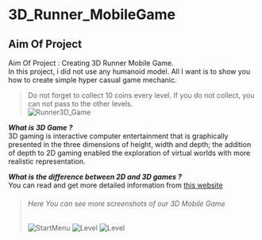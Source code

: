 # 3D_Runner_MobileGame
## Aim Of Project

Aim Of Project : Creating 3D Runner Mobile Game.
<br/>In this project, i did not use any humanoid model. All I want is to show you how to create simple hyper casual game mechanic.
>Do not forget to collect 10 coins every level. If you do not collect, you can not pass to the other levels.
<br/>![Runner3D_Game](https://github.com/kaanoztekin99/Runner3D_Game/blob/main/Assets/ScreenShotsOfGame/game.gif?raw=true)

***What is 3D Game ?***
<br/>3D gaming is interactive computer entertainment that is graphically presented in the three dimensions of height, width and depth; the addition of depth to 2D gaming enabled the exploration of virtual worlds with more realistic representation.

***What is the difference between 2D and 3D games ?***
<br/>You can read and get more detailed information from [this website](https://unity.com/how-to/difference-between-2D-and-3D-games)

>###### Here You can see more screenshots of our 3D Mobile Game
>![StartMenu](https://github.com/kaanoztekin99/Runner3D_Game/blob/main/Assets/ScreenShotsOfGame/start_game_menu.png?raw=true)
>![Level](https://github.com/kaanoztekin99/Runner3D_Game/blob/main/Assets/ScreenShotsOfGame/level1_ss.png?raw=true)
>![Level](https://github.com/kaanoztekin99/Runner3D_Game/blob/main/Assets/ScreenShotsOfGame/level2_ss.png?raw=true)

